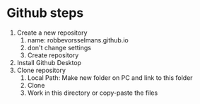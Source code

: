 # Github steps

1. Create a new repository
   1. name: robbevorsselmans.github.io
   2. don't change settings
   3. Create repository
2. Install Github Desktop
3. Clone repository
   1. Local Path: Make new folder on PC and link to this folder
   2. Clone
   3. Work in this directory or copy-paste the files